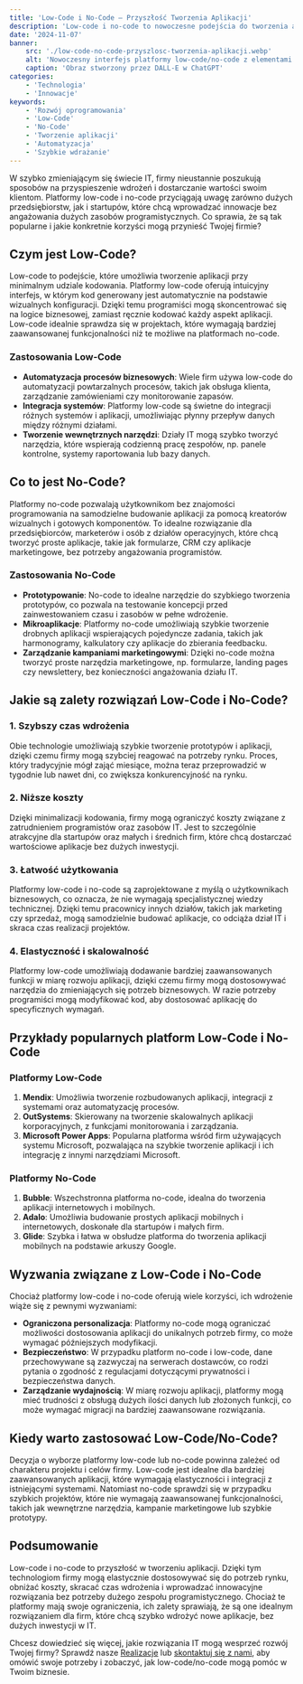```yaml
---
title: 'Low-Code i No-Code – Przyszłość Tworzenia Aplikacji'
description: 'Low-code i no-code to nowoczesne podejścia do tworzenia aplikacji, które pozwalają firmom na szybkie wdrażanie rozwiązań bez potrzeby intensywnego programowania.'
date: '2024-11-07'
banner:
    src: './low-code-no-code-przyszlosc-tworzenia-aplikacji.webp'
    alt: 'Nowoczesny interfejs platformy low-code/no-code z elementami do przeciągania i upuszczania, z prostymi ikonami kodu i elementami wizualnymi przypominającymi narzędzie do projektowania lub tworzenia aplikacji.'
    caption: 'Obraz stworzony przez DALL-E w ChatGPT'
categories:
    - 'Technologia'
    - 'Innowacje'
keywords:
    - 'Rozwój oprogramowania'
    - 'Low-Code'
    - 'No-Code'
    - 'Tworzenie aplikacji'
    - 'Automatyzacja'
    - 'Szybkie wdrażanie'
---
```


W szybko zmieniającym się świecie IT, firmy nieustannie poszukują sposobów na przyspieszenie wdrożeń i dostarczanie wartości swoim klientom. Platformy low-code i no-code przyciągają uwagę zarówno dużych przedsiębiorstw, jak i startupów, które chcą wprowadzać innowacje bez angażowania dużych zasobów programistycznych. Co sprawia, że są tak popularne i jakie konkretnie korzyści mogą przynieść Twojej firmie?

## Czym jest Low-Code?

Low-code to podejście, które umożliwia tworzenie aplikacji przy minimalnym udziale kodowania. Platformy low-code oferują intuicyjny interfejs, w którym kod generowany jest automatycznie na podstawie wizualnych konfiguracji. Dzięki temu programiści mogą skoncentrować się na logice biznesowej, zamiast ręcznie kodować każdy aspekt aplikacji. Low-code idealnie sprawdza się w projektach, które wymagają bardziej zaawansowanej funkcjonalności niż te możliwe na platformach no-code.

### Zastosowania Low-Code

- **Automatyzacja procesów biznesowych**: Wiele firm używa low-code do automatyzacji powtarzalnych procesów, takich jak obsługa klienta, zarządzanie zamówieniami czy monitorowanie zapasów.
- **Integracja systemów**: Platformy low-code są świetne do integracji różnych systemów i aplikacji, umożliwiając płynny przepływ danych między różnymi działami.
- **Tworzenie wewnętrznych narzędzi**: Działy IT mogą szybko tworzyć narzędzia, które wspierają codzienną pracę zespołów, np. panele kontrolne, systemy raportowania lub bazy danych.

## Co to jest No-Code?

Platformy no-code pozwalają użytkownikom bez znajomości programowania na samodzielne budowanie aplikacji za pomocą kreatorów wizualnych i gotowych komponentów. To idealne rozwiązanie dla przedsiębiorców, marketerów i osób z działów operacyjnych, które chcą tworzyć proste aplikacje, takie jak formularze, CRM czy aplikacje marketingowe, bez potrzeby angażowania programistów.

### Zastosowania No-Code

- **Prototypowanie**: No-code to idealne narzędzie do szybkiego tworzenia prototypów, co pozwala na testowanie koncepcji przed zainwestowaniem czasu i zasobów w pełne wdrożenie.
- **Mikroaplikacje**: Platformy no-code umożliwiają szybkie tworzenie drobnych aplikacji wspierających pojedyncze zadania, takich jak harmonogramy, kalkulatory czy aplikacje do zbierania feedbacku.
- **Zarządzanie kampaniami marketingowymi**: Dzięki no-code można tworzyć proste narzędzia marketingowe, np. formularze, landing pages czy newslettery, bez konieczności angażowania działu IT.

## Jakie są zalety rozwiązań Low-Code i No-Code?

### 1. Szybszy czas wdrożenia

Obie technologie umożliwiają szybkie tworzenie prototypów i aplikacji, dzięki czemu firmy mogą szybciej reagować na potrzeby rynku. Proces, który tradycyjnie mógł zająć miesiące, można teraz przeprowadzić w tygodnie lub nawet dni, co zwiększa konkurencyjność na rynku.

### 2. Niższe koszty

Dzięki minimalizacji kodowania, firmy mogą ograniczyć koszty związane z zatrudnieniem programistów oraz zasobów IT. Jest to szczególnie atrakcyjne dla startupów oraz małych i średnich firm, które chcą dostarczać wartościowe aplikacje bez dużych inwestycji.

### 3. Łatwość użytkowania

Platformy low-code i no-code są zaprojektowane z myślą o użytkownikach biznesowych, co oznacza, że nie wymagają specjalistycznej wiedzy technicznej. Dzięki temu pracownicy innych działów, takich jak marketing czy sprzedaż, mogą samodzielnie budować aplikacje, co odciąża dział IT i skraca czas realizacji projektów.

### 4. Elastyczność i skalowalność

Platformy low-code umożliwiają dodawanie bardziej zaawansowanych funkcji w miarę rozwoju aplikacji, dzięki czemu firmy mogą dostosowywać narzędzia do zmieniających się potrzeb biznesowych. W razie potrzeby programiści mogą modyfikować kod, aby dostosować aplikację do specyficznych wymagań.

## Przykłady popularnych platform Low-Code i No-Code

### Platformy Low-Code

1. **Mendix**: Umożliwia tworzenie rozbudowanych aplikacji, integracji z systemami oraz automatyzację procesów.
2. **OutSystems**: Skierowany na tworzenie skalowalnych aplikacji korporacyjnych, z funkcjami monitorowania i zarządzania.
3. **Microsoft Power Apps**: Popularna platforma wśród firm używających systemu Microsoft, pozwalająca na szybkie tworzenie aplikacji i ich integrację z innymi narzędziami Microsoft.

### Platformy No-Code

1. **Bubble**: Wszechstronna platforma no-code, idealna do tworzenia aplikacji internetowych i mobilnych.
2. **Adalo**: Umożliwia budowanie prostych aplikacji mobilnych i internetowych, doskonałe dla startupów i małych firm.
3. **Glide**: Szybka i łatwa w obsłudze platforma do tworzenia aplikacji mobilnych na podstawie arkuszy Google.

## Wyzwania związane z Low-Code i No-Code

Chociaż platformy low-code i no-code oferują wiele korzyści, ich wdrożenie wiąże się z pewnymi wyzwaniami:

- **Ograniczona personalizacja**: Platformy no-code mogą ograniczać możliwości dostosowania aplikacji do unikalnych potrzeb firmy, co może wymagać późniejszych modyfikacji.
- **Bezpieczeństwo**: W przypadku platform no-code i low-code, dane przechowywane są zazwyczaj na serwerach dostawców, co rodzi pytania o zgodność z regulacjami dotyczącymi prywatności i bezpieczeństwa danych.
- **Zarządzanie wydajnością**: W miarę rozwoju aplikacji, platformy mogą mieć trudności z obsługą dużych ilości danych lub złożonych funkcji, co może wymagać migracji na bardziej zaawansowane rozwiązania.

## Kiedy warto zastosować Low-Code/No-Code?

Decyzja o wyborze platformy low-code lub no-code powinna zależeć od charakteru projektu i celów firmy. Low-code jest idealne dla bardziej zaawansowanych aplikacji, które wymagają elastyczności i integracji z istniejącymi systemami. Natomiast no-code sprawdzi się w przypadku szybkich projektów, które nie wymagają zaawansowanej funkcjonalności, takich jak wewnętrzne narzędzia, kampanie marketingowe lub szybkie prototypy.

## Podsumowanie

Low-code i no-code to przyszłość w tworzeniu aplikacji. Dzięki tym technologiom firmy mogą elastycznie dostosowywać się do potrzeb rynku, obniżać koszty, skracać czas wdrożenia i wprowadzać innowacyjne rozwiązania bez potrzeby dużego zespołu programistycznego. Chociaż te platformy mają swoje ograniczenia, ich zalety sprawiają, że są one idealnym rozwiązaniem dla firm, które chcą szybko wdrożyć nowe aplikacje, bez dużych inwestycji w IT.

Chcesz dowiedzieć się więcej, jakie rozwiązania IT mogą wesprzeć rozwój Twojej firmy? Sprawdź nasze [Realizacje](/realizacje) lub [skontaktuj się z nami](/kontakt), aby omówić swoje potrzeby i zobaczyć, jak low-code/no-code mogą pomóc w Twoim biznesie.
